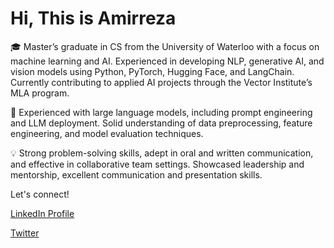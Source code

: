 # Hi, This is Amirreza 

🎓 Master’s graduate in CS from the University of Waterloo with a focus on machine learning and AI. Experienced in developing NLP, generative AI, and vision models using Python, PyTorch, Hugging Face, and LangChain. Currently contributing to applied AI projects through the Vector Institute’s MLA program.

🚀 Experienced with large language models, including prompt engineering and LLM deployment. Solid understanding of data preprocessing, feature engineering, and model evaluation techniques.

💡 Strong problem-solving skills, adept in oral and written communication, and effective in collaborative team settings. Showcased leadership and mentorship, excellent communication and presentation skills.


Let's connect!

[LinkedIn Profile](https://www.linkedin.com/in/amirreza-shamsolhodaei/)

[Twitter](https://twitter.com/amirrshams)
